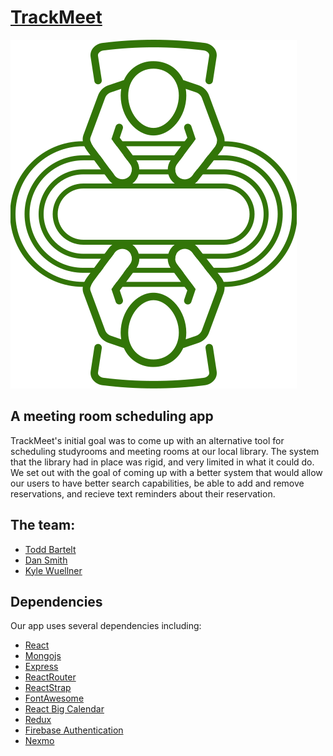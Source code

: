 # [TrackMeet](https://track-meet.herokuapp.com/)
![TrackMeet Logo](/client/src/assets/trackmeet-logo-green.svg)

## A meeting room scheduling app

TrackMeet's initial goal was to come up with an alternative tool for scheduling studyrooms and meeting rooms at our local library. The system that the library had in place was rigid, and very limited in what it could do. We set out with the goal of coming up with a better system that would allow our users to have better search capabilities, be able to add and remove reservations, and recieve text reminders about their reservation.

## The team:

- [Todd Bartelt](https://github.com/bartelto)
- [Dan Smith](https://github.com/KentaroSmith)
- [Kyle Wuellner](https://github.com/kwuellner)

## Dependencies
Our app uses several dependencies including:
- [React](https://reactjs.org/)
- [Mongojs](https://www.npmjs.com/package/mongojs)
- [Express](https://expressjs.com/)
- [ReactRouter](https://www.npmjs.com/package/react-router)
- [ReactStrap](https://www.npmjs.com/package/reactstrap)
- [FontAwesome](https://fontawesome.com/)
- [React Big Calendar](http://intljusticemission.github.io/react-big-calendar/examples/index.html)
- [Redux](https://redux.js.org/)
- [Firebase Authentication](https://firebase.google.com/docs/auth/web/manage-users)
- [Nexmo](https://www.npmjs.com/package/nexmo)

